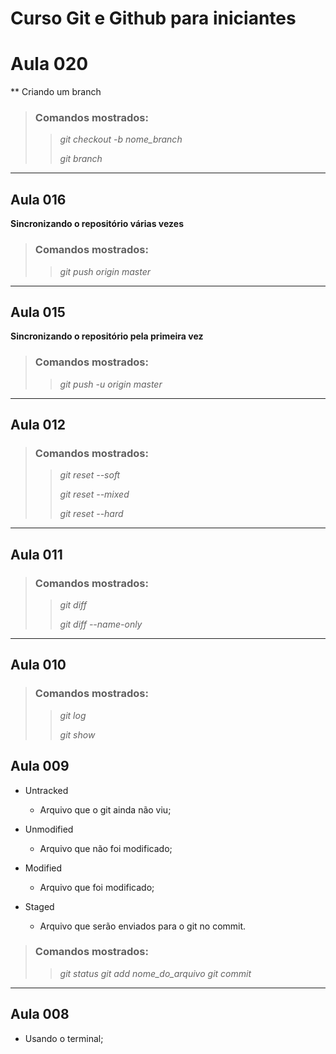 # Curso Git e Github para iniciantes

# Aula 020
** Criando um branch
>
> ### Comandos mostrados:
> > *git checkout -b nome_branch*
> >
> > *git branch*
>

---

## Aula 016
**Sincronizando o repositório várias vezes**
>
> ### Comandos mostrados:
> > *git push origin master*
>

---

## Aula 015
**Sincronizando o repositório pela primeira vez**
>
> ### Comandos mostrados:
> > *git push -u origin master*
>

---

## Aula 012
>
> ### Comandos mostrados:
> > *git reset --soft*
> >
> > *git reset --mixed*
> >
> > *git reset --hard*
>

---

## Aula 011
>
> ### Comandos mostrados:
> > *git diff*
> > 
> > *git diff --name-only*
>

---

## Aula 010
>
> ### Comandos mostrados:
> > *git log*
> > 
> > *git show*
>

## Aula 009
- Untracked
	- Arquivo que o git ainda não viu;

- Unmodified
	- Arquivo que não foi modificado;

- Modified
	- Arquivo que foi modificado;

- Staged
	- Arquivo que serão enviados para o git no commit.

>
> ### Comandos mostrados:
> > *git status*
> > *git add nome_do_arquivo*
> > *git commit*
>


---

## Aula 008
- Usando o terminal;

